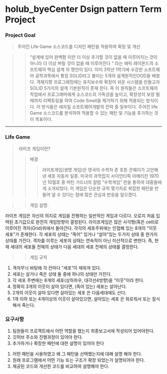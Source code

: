 # holub_byeCenter Dsign pattern Term Project 

### Project Goal
> 주어진 Life Game 소스코드를 디자인 패턴을 적용하여 확장 및 개선 

>> “설계에 있어 완벽함 이란 더 이상 추가할 것이 없을 때 이루어지는 것이 아니라 더 이상 버릴 것이 없을 때 이루어진다 “ 라는 에릭 레이몬드의 소프트웨어 핵심 설계 의 명언이 있다.
>> 이미 3학년 1학기에 수강한 소프트웨어 공학과목에서 통칭 SOLID라고 불리는 5개의 설계원칙인OOD을 배웠다. 
>> 객체지향 프로그래밍에는 유지보수와 확장이 쉬운 시스템을 만들고자 SOLID 5가지의 설계 기본원칙이 존재 한다. 즉 이 원칙들은 소프트웨어 작업에서 프로그래머에게 소스코드의 가독성을 높이고, 확장성이 보장 될 때까지 리팩토링을 하여 Code Smell을 제거하기 위해 적용되는 방식이다. 이 방식들은 애자일 소프트웨어개발의 전략 중 일부이다. 주어진 life Game 소스코드를 분석하여 적용할 수 있는 패턴 및 기능을 추가하는 것이 목표이다. 

<hr/>

### Life Game
>  라이프 게임이란?
>> 배경
>>> 라이프게임(생명 게임)은 영국의 수학자 존 호튼 콘웨이가 고안해낸 세포 자동차 일종. 
>>> 미국의 과학잡지 사이언티픽 아메리칸 1970년 10월호 중 마틴 가드너의 칼럼 “수학게임” 란을 통하여 대중들에게 소개되었다. 
>>> 이 게임은 단순한 규칙 몇가지로 복잡한 패턴을 만들어 낼 수 있다는 점에 많은 관심과 반응을 일으켰다.

>> 게임 설명:
>>> 
라이프 게임은 자신의 의지로 게임을 진행하는 일반적인 게임과 다르다. 오로지 처음 입력된 초기값으로 완전히 게임방향이 결정된다. 
라이프게임은 많은 사각형(혹은 cell)로 이루어진 격자(Grid)위에서 돌아간다.
각각의 세포주위에는 인접해 있는 8개의 “이웃 세포”가 존재한다.
각 세포의 상태는 “죽어” 있거나 “살아”있는 두가지 상태 중 한가지 상태를 가진다.
격자를 이루는 세포의 상태는 연속적이 아닌 이산적으로 변한다. 
즉, 현재 세대의 세포들 전체의 상태가 다음 세대의 세포 전체의 상태를 결정한다. 

>> 게임 규칙
>>>
1.  격자무늬 바탕에 각 칸마다 “세포”이 채워져 있다.
2.	세포는 살거나 죽은 상태 둘 중에 하나의 상태만 가진다.
3.	각 세포 주변에는 8개의 세포(상하좌우, 대각선4방향)을 “이웃”이라 한다.
4.	정확히 3개의 이웃이 살아 있다면, (죽어 있는) 세포는 살아난다.
5.	2개의 이웃이 살아 있다면 살아있는 세포 은 다음세대에도 산다.
6.	1개 이하 또는 4개이상의 이웃이 살아있으면, 살아있는 세포 은 외로워서 또는 질식해서 죽는다.

### 요구사항
>> 
1) 팀원들이 프로젝트에서 어떤 역할을 했는지 최종보고서에 작성되어 있어야한다.
2) 깃허브 주소와 진행과정이 있어야 한다.
3) 추가하거나 확장한 패턴에 대한 설명이 있어야 한다
>>>
 1. 어떤 패턴을 사용하였고 왜 그 패턴을 선택했는지에 대해 설명 해야 한다.
 2. 원래 프로그램에서 어떤 기능 또는 구조가 확장 되었는가 설명되어야 한다.
 3. 제공된 코드와 개선한 코드를 비교하여 설명해야 한다.

